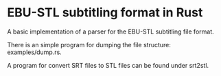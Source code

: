 EBU-STL subtitling format in Rust
=================================

A basic implementation of a parser for the EBU-STL subtitling file format.

There is an simple program for dumping the file structure: examples/dump.rs.

A program for convert SRT files to STL files can be found under srt2stl.
